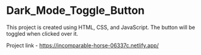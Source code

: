 # Dark_Mode_Toggle_Button

This project is created using HTML, CSS, and JavaScript. The button will be toggled when clicked over it.

Project link - https://incomparable-horse-06337c.netlify.app/

